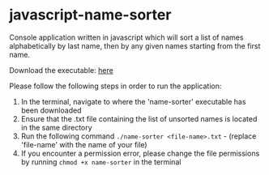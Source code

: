 # javascript-name-sorter

Console application written in javascript which will sort a list of names alphabetically by last name, then by any given names
starting from the first name.

Download the executable: [here](https://github.com/DanielCEvans/javascript-name-sorter/releases)

Please follow the following steps in order to run the application:

1. In the terminal, navigate to where the 'name-sorter' executable has been downloaded
2. Ensure that the .txt file containing the list of unsorted names is located in the same directory
3. Run the following command `./name-sorter <file-name>.txt` - (replace 'file-name' with the name of your file)
4. If you encounter a permission error, please change the file permissions by running `chmod +x name-sorter` in the terminal
